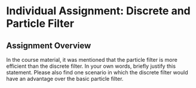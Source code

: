 # Individual Assignment: Discrete and Particle Filter

## Assignment Overview
In the course material, it was mentioned that the particle filter is more efficient than the discrete filter. In your own words, briefly justify this statement. Please also find one scenario in which the discrete filter would have an advantage over the basic particle filter.